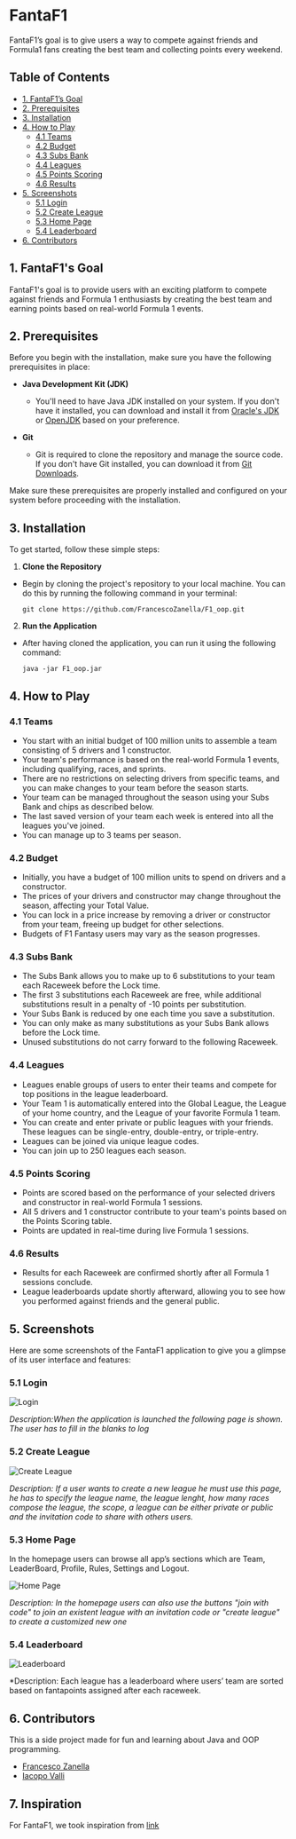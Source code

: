 # FantaF1
FantaF1’s goal is to give users a way to compete against friends and Formula1 fans creating
the best team and collecting points every weekend.



## Table of Contents

- [1. FantaF1’s Goal](#1-FantaF1's-Goal)
- [2. Prerequisites](#2.-Prerequisites)
- [3. Installation](#3.-Installation)
- [4. How to Play](#4.-How-to-Play)
  - [4.1 Teams](#4.1-Teams)
  - [4.2 Budget](#4.2-budget)
  - [4.3 Subs Bank](#4.3-subs-bank)
  - [4.4 Leagues](#4.4-leagues)
  - [4.5 Points Scoring](#4.5-points-scoring)
  - [4.6 Results](#4.6-results)
- [5. Screenshots](#5.-Screenshots)
  - [5.1 Login](#5.1-login)
  - [5.2 Create League](#5.2-create-league)
  - [5.3 Home Page](#5.3-Home-Page)
  - [5.4 Leaderboard](#5.4-leaderboard)
- [6. Contributors](#6.-contributors)


## 1. FantaF1's Goal

FantaF1's goal is to provide users with an exciting platform to compete against friends and Formula 1 enthusiasts by creating the best team and earning points based on real-world Formula 1 events.

## 2. Prerequisites

Before you begin with the installation, make sure you have the following prerequisites in place:

- **Java Development Kit (JDK)**
  - You'll need to have Java JDK installed on your system. If you don't have it installed, you can download and install it from [Oracle's JDK](https://www.oracle.com/java/technologies/javase-downloads.html) or [OpenJDK](https://openjdk.java.net/install/) based on your preference.

- **Git**
  - Git is required to clone the repository and manage the source code. If you don't have Git installed, you can download it from [Git Downloads](https://git-scm.com/downloads).

Make sure these prerequisites are properly installed and configured on your system before proceeding with the installation.

## 3. Installation
To get started, follow these simple steps:

1. **Clone the Repository**
  - Begin by cloning the project's repository to your local machine. You can do this by running the following command in your terminal:

    ```
    git clone https://github.com/FrancescoZanella/F1_oop.git
    ```

2. **Run the Application**
  - After having cloned the application, you can run it using the following command:

    ```
    java -jar F1_oop.jar
    ```

## 4. How to Play

### 4.1 Teams

- You start with an initial budget of 100 million units to assemble a team consisting of 5 drivers and 1 constructor.
- Your team's performance is based on the real-world Formula 1 events, including qualifying, races, and sprints.
- There are no restrictions on selecting drivers from specific teams, and you can make changes to your team before the season starts.
- Your team can be managed throughout the season using your Subs Bank and chips as described below.
- The last saved version of your team each week is entered into all the leagues you've joined.
- You can manage up to 3 teams per season.

### 4.2 Budget

- Initially, you have a budget of 100 million units to spend on drivers and a constructor.
- The prices of your drivers and constructor may change throughout the season, affecting your Total Value.
- You can lock in a price increase by removing a driver or constructor from your team, freeing up budget for other selections.
- Budgets of F1 Fantasy users may vary as the season progresses.

### 4.3 Subs Bank

- The Subs Bank allows you to make up to 6 substitutions to your team each Raceweek before the Lock time.
- The first 3 substitutions each Raceweek are free, while additional substitutions result in a penalty of -10 points per substitution.
- Your Subs Bank is reduced by one each time you save a substitution.
- You can only make as many substitutions as your Subs Bank allows before the Lock time.
- Unused substitutions do not carry forward to the following Raceweek.

### 4.4 Leagues

- Leagues enable groups of users to enter their teams and compete for top positions in the league leaderboard.
- Your Team 1 is automatically entered into the Global League, the League of your home country, and the League of your favorite Formula 1 team.
- You can create and enter private or public leagues with your friends. These leagues can be single-entry, double-entry, or triple-entry.
- Leagues can be joined via unique league codes.
- You can join up to 250 leagues each season.

### 4.5 Points Scoring

- Points are scored based on the performance of your selected drivers and constructor in real-world Formula 1 sessions.
- All 5 drivers and 1 constructor contribute to your team's points based on the Points Scoring table.
- Points are updated in real-time during live Formula 1 sessions.

### 4.6 Results

- Results for each Raceweek are confirmed shortly after all Formula 1 sessions conclude.
- League leaderboards update shortly afterward, allowing you to see how you performed against friends and the general public.

## 5. Screenshots

Here are some screenshots of the FantaF1 application to give you a glimpse of its user interface and features:

### 5.1 Login

![Login](screenshots/login.png)

*Description:When the application is launched the following page is shown. The user has to fill in the blanks
to log*

### 5.2 Create League

![Create League](screenshots/create.png)

*Description: If a user wants to create a new league he must use this page, he has to specify the league name,
the league lenght, how many races compose the league, the scope, a league can be either private
or public and the invitation code to share with others users.*

### 5.3 Home Page
In the homepage users can browse all app’s sections which are Team, LeaderBoard, Profile,
Rules, Settings and Logout.

![Home Page](screenshots/Homepage.png)

*Description: In the homepage users can also use the buttons "join with code" to join an existent league
with an invitation code or "create league" to create a customized new one*

### 5.4 Leaderboard


![Leaderboard](screenshots/leaderboard.png)

*Description: Each league has a leaderboard where users’ team are sorted based on fantapoints assigned
after each raceweek.

## 6. Contributors

This is a side project made for fun and learning about Java and OOP programming. 

- [Francesco Zanella](https://github.com/FrancescoZanella)
- [Iacopo Valli](https://github.com/Iacopo99)


## 7. Inspiration

For FantaF1, we took inspiration from [link](https://fantasy.formula1.com/it/.)


    


